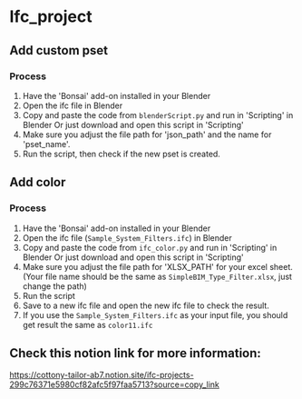 # Ifc_project


## Add custom pset
### Process
1. Have the 'Bonsai' add-on installed in your Blender
2. Open the ifc file in Blender
3. Copy and paste the code from ```blenderScript.py``` and run in 'Scripting' in Blender
   Or just download and open this script in 'Scripting'
4. Make sure you adjust the file path for 'json_path' and the name for 'pset_name'. 
5. Run the script, then check if the new pset is created.


## Add color
### Process
1. Have the 'Bonsai' add-on installed in your Blender
2. Open the ifc file (```Sample_System_Filters.ifc```) in Blender
3. Copy and paste the code from ```ifc_color.py``` and run in 'Scripting' in Blender
   Or just download and open this script in 'Scripting'
4. Make sure you adjust the file path for 'XLSX_PATH' for your excel sheet. (Your file name should be the same as ```SimpleBIM_Type_Filter.xlsx```, just change the path)
5. Run the script
6. Save to a new ifc file and open the new ifc file to check the result.
7. If you use the ```Sample_System_Filters.ifc``` as your input file, you should get result the same as ```color11.ifc```


## Check this notion link for more information: 
https://cottony-tailor-ab7.notion.site/ifc-projects-299c76371e5980cf82afc5f97faa5713?source=copy_link 
